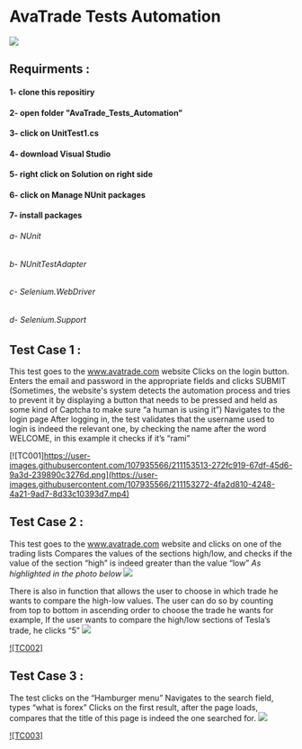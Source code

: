 
# AvaTrade Tests Automation
<img src="https://user-images.githubusercontent.com/107935566/211152452-122bf0d5-27ba-4d11-b3c0-c0ef79e02035.png">

## Requirments : 
#### 1- clone this repositiry
#### 2- open folder "AvaTrade_Tests_Automation"

#### 3- click on UnitTest1.cs
#### 4- download Visual Studio
#### 5- right click on Solution on right side
#### 6- click on Manage NUnit packages
#### 7- install packages
 ###### a- NUnit
 ###### b- NUnitTestAdapter
 ###### c- Selenium.WebDriver
 ###### d- Selenium.Support
 
 ## Test Case 1 :
   This test goes to the www.avatrade.com website
 Clicks on the login button.
 Enters the email and password in the appropriate fields and clicks SUBMIT
(Sometimes, the website's system detects the automation process and tries to prevent it by displaying a button that needs to be pressed and held as some kind of Captcha to make sure “a human is using it”)
Navigates to the login page 
After logging in, the test validates that the username used to login is indeed the relevant one, by checking the name after the word WELCOME, in this example it checks if it’s “rami”   

 [![TC001]https://user-images.githubusercontent.com/107935566/211153513-272fc919-67df-45d6-9a3d-239890c3276d.png](https://user-images.githubusercontent.com/107935566/211153272-4fa2d810-4248-4a21-9ad7-8d33c10393d7.mp4)
 
 
  ## Test Case 2 :
 This test goes to the www.avatrade.com website and clicks on one of the trading lists
 Compares the values of the sections high/low, and checks if the value of the section “high”
 is indeed greater than the value “low”
 *As highlighted in the photo below*
 <img src="https://user-images.githubusercontent.com/107935566/211154717-e04a75e6-4dfe-458b-9199-18e40cd65ad8.jpg">
 
 There is also in function that allows the user to choose in which trade he wants to compare the high-low values. The user can do so by counting from top to bottom in   ascending order to choose the trade he wants for example, If the user wants to compare the high/low sections of Tesla’s trade, he clicks “5” 
 <img src="https://user-images.githubusercontent.com/107935566/211154788-dac1ffe6-fe0a-415c-8818-d78285dca805.jpg">
 
 [![TC002]](https://user-images.githubusercontent.com/107935566/211154412-9b8430ca-5180-462d-b872-969b7876ade3.mp4)
 
 
  ## Test Case 3 :
 The test clicks on the “Hamburger menu”
 Navigates to the search field, types “what is forex”
 Clicks on the first result, after the page loads,
 compares that the title of this page is indeed the one searched for.
 <img src="https://user-images.githubusercontent.com/107935566/211155570-9122cee3-5867-41ee-9413-c98bd53a98af.jpg">
 


 [![TC003]](https://user-images.githubusercontent.com/107935566/211154951-8173595a-65db-439e-ac87-f2f6fd9846cd.mp4)
 

